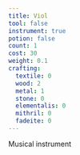 ```yaml
---
title: Viol
tool: false
instrument: true
potion: false
count: 1
cost: 30
weight: 0.1
crafting:
  textile: 0
  wood: 2
  metal: 1
  stone: 0
  elementalis: 0
  mithril: 0
  fadeite: 0
---
```


Musical instrument
